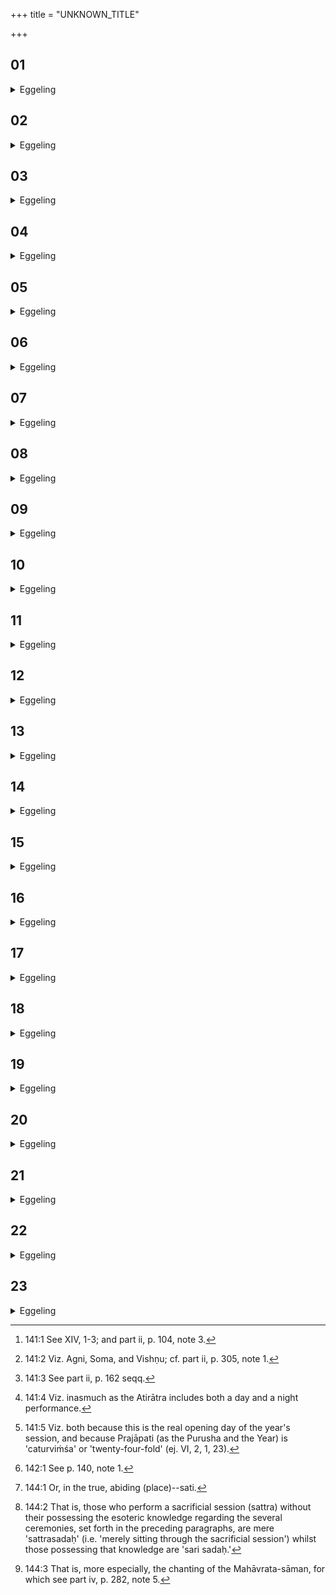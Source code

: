 +++
title = "UNKNOWN_TITLE"

+++


##  01
<details><summary>Eggeling</summary>

1. Now, when they are initiated they indeed offer sacrifice to the deities Agni and Vishṇu: they become the deities Agni and Vishṇu, and attain to fellowship and co-existence with Agni and Vishṇu.
</details>

##  02
<details><summary>Eggeling</summary>

2. And when they perform the opening sacrifice they indeed offer sacrifice to the deity Aditi: they become the deity Aditi, and attain to fellowship and co-existence with Aditi.
</details>

##  03
<details><summary>Eggeling</summary>

3. And when they proceed with the buying (of Soma-plants) they indeed offer sacrifice to the deity Soma: they become the deity Soma, and attain to fellowship and co-existence with Soma.
</details>

##  04
<details><summary>Eggeling</summary>

4. And when they perform the guest-offering they indeed offer sacrifice to the deity Vishṇu: they become the deity Vishṇu, and attain to fellowship and co-existence with Vishṇu.
</details>

##  05
<details><summary>Eggeling</summary>

5. And when they perform the Pravargya-offering [^egg_430] they indeed offer sacrifice to the deity Āditya: they become the deity Āditya, and attain to fellowship and co-existence with Āditya (the sun).

[^egg_430]: 141:1 See XIV, 1-3; and part ii, p. 104, note 3.
</details>

##  06
<details><summary>Eggeling</summary>

6. And when they enter upon the Upasads they indeed offer sacrifice to those very deities [^egg_431] who (receive oblations) at the Upasads: they become those deities, and attain to fellowship and co-existence with those deities.

[^egg_431]: 141:2 Viz. Agni, Soma, and Vishṇu; cf. part ii, p. 305, note 1.
</details>

##  07
<details><summary>Eggeling</summary>

7. And when they perform the animal sacrifice to Agni and Soma [^egg_432] they indeed offer sacrifice to the deities Agni and Soma: they become the deities Agni and Soma, and attain to fellowship and co-existence with Agni and Soma.

[^egg_432]: 141:3 See part ii, p. 162 seqq.
</details>

##  08
<details><summary>Eggeling</summary>

8. And when they perform the opening Atirātra (of the sacrificial session) they indeed offer sacrifice to those deities, the Day and Night [^egg_433]: they become those deities, the Day and Night, and attain to fellowship and co-existence with the Day and Night.

[^egg_433]: 141:4 Viz. inasmuch as the Atirātra includes both a day and a night performance.
</details>

##  09
<details><summary>Eggeling</summary>

9. And when they enter upon the Caturviṁśa day they indeed offer sacrifice to that deity, the Year [^egg_434]: they become that deity, the Year, and attain to fellowship and co-existence with the Year.

[^egg_434]: 141:5 Viz. both because this is the real opening day of the year's session, and because Prajāpati (as the Purusha and the Year) is 'caturviṁśa' or 'twenty-four-fold' (ej. VI, 2, 1, 23).
</details>

##  10
<details><summary>Eggeling</summary>

10. And when they enter upon the Abhiplava-shaḍaha they indeed offer sacrifice to those deities, the Half-months and Months: they become those deities, the Half-months and Months, and attain to fellowship and co-existence with the Half-months and Months.
</details>

##  11
<details><summary>Eggeling</summary>

11. And when they enter upon the Pr̥shṭḥya-shaḍaha they indeed offer sacrifice to those deities, the Seasons: they become those deities, the Seasons, and attain to fellowship and co-existence with the Seasons.
</details>

##  12
<details><summary>Eggeling</summary>

12. And when they enter upon the Abhijit (day) they indeed offer sacrifice to the deity Agni: they become the deity Agni, and attain to fellowship and co-existence with Agni.
</details>

##  13
<details><summary>Eggeling</summary>

13. And when they enter upon the Svarasāman (days) they indeed offer sacrifice to that deity, the Waters: they become that deity, the Waters, and attain to fellowship and co-existence with the Waters.
</details>

##  14
<details><summary>Eggeling</summary>

14. And when they enter upon the Vishuvat (day) they indeed offer sacrifice to the deity Āditya they become the deity Āditya, and attain to fellowship and co-existence with Āditya. The Svarasāmans have been told.
</details>

##  15
<details><summary>Eggeling</summary>

15. And when they enter upon the Viśvajit (day) they indeed offer sacrifice to the deity Indra: they become the deity Indra, and attain to fellowship and co-existence with Indra. The Pr̥shṭḥya and Abhiplava (shaḍahas) have been told.
</details>

##  16
<details><summary>Eggeling</summary>

16. And when they enter upon (the performance of) the Go and Āyus (stoma) [^egg_435] they indeed offer sacrifice to the deities Mitra and Varuṇa: they

[^egg_435]: 142:1 See p. 140, note 1.

become the deities Mitra and Varuṇa, and attain to fellowship and co-existence with Mitra and Varuṇa.
</details>

##  17
<details><summary>Eggeling</summary>

17. And when they enter upon the Daśarātra they indeed offer sacrifice to that deity the Viśve Devāḥ: they become that deity, the Viśve Devāḥ, and attain to fellowship and co-existence with the Viśve Devāḥ.
</details>

##  18
<details><summary>Eggeling</summary>

18. And when they enter upon the Pr̥shṭḥya-shaḍaha of the Daśarātra they indeed offer sacrifice to those deities, the Regions: they become those deities, the Regions, and attain to fellowship and co-existence with the Regions.
</details>

##  19
<details><summary>Eggeling</summary>

19. And when they enter upon the Cḥandomas they indeed offer sacrifice to those deities, these Worlds: they become those deities, these Worlds, and attain to fellowship and co-existence with these Worlds.
</details>

##  20
<details><summary>Eggeling</summary>

20. And when they enter upon the tenth day (of the Daśarātra) they indeed offer sacrifice to that deity, the Year: they become that deity, the Year, and attain to fellowship and co-existence with the Year.
</details>

##  21
<details><summary>Eggeling</summary>

21. And when they enter upon the Mahāvrata they indeed offer sacrifice to the deity Prajāpati: they become the deity Prajāpati, and attain to fellowship and co-existence with Prajāpati.
</details>

##  22
<details><summary>Eggeling</summary>

22. And when they enter upon the concluding Atirātra (of the sacrificial session), then, indeed, having gained the Year, they establish themselves in the world of heaven. And were any one to ask them, 'To what deity are ye offering sacrifice this day? what deity are ye? with what deity do ye dwell?' let them name of those (deities) the one to whom they may be nearest (in the performance of the Sattra). And,

verily, such (sacrificers) are seated (sad) in the good [^egg_436] (place), for they are for ever seated among the good deities; and the others are mere partakers in the sacrificial session [^egg_437]; and if any one were, during a sacrificial session, to speak evil of such initiates as know this, let them say to him, 'We cut thee off from those deities;' and he becomes the worse, and they themselves become the better for it.

[^egg_436]: 144:1 Or, in the true, abiding (place)--sati.

[^egg_437]: 144:2 That is, those who perform a sacrificial session (sattra) without their possessing the esoteric knowledge regarding the several ceremonies, set forth in the preceding paragraphs, are mere 'sattrasadaḥ' (i.e. 'merely sitting through the sacrificial session') whilst those possessing that knowledge are 'sari sadaḥ.'
</details>

##  23
<details><summary>Eggeling</summary>

23. That same year contains three great rites (mahāvrata):--the great rite on the Caturviṁśa day, the great rite on the Vishuvat day, and the great rite [^egg_438] on the Mahāvrata day itself. Now, those of old used, indeed, to enter upon (perform) that (year's session) with three great rites, and they became glorious, truth-speaking, and faithful to their vow; but if nowadays any (sattrins) were to perform it on this wise, they assuredly would crumble away even as a jar of unbaked clay would crumble away if water were poured into it. They (who do so) perform too much: that (object) of theirs is gained by truth, by toil, by fervid devotion, by faith, by sacrifice, and by oblations.

[^egg_438]: 144:3 That is, more especially, the chanting of the Mahāvrata-sāman, for which see part iv, p. 282, note 5.
</details>